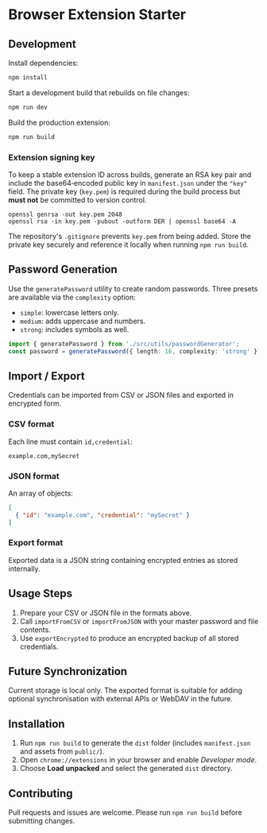 # Browser Extension Starter

## Development

Install dependencies:

```sh
npm install
```

Start a development build that rebuilds on file changes:

```sh
npm run dev
```

Build the production extension:

```sh
npm run build
```

### Extension signing key

To keep a stable extension ID across builds, generate an RSA key pair and
include the base64‑encoded public key in `manifest.json` under the `"key"`
field. The private key (`key.pem`) is required during the build process but
**must not** be committed to version control.

```
openssl genrsa -out key.pem 2048
openssl rsa -in key.pem -pubout -outform DER | openssl base64 -A
```

The repository's `.gitignore` prevents `key.pem` from being added. Store the
private key securely and reference it locally when running `npm run build`.

## Password Generation

Use the `generatePassword` utility to create random passwords. Three presets are available via the `complexity` option:

- `simple`: lowercase letters only.
- `medium`: adds uppercase and numbers.
- `strong`: includes symbols as well.

```ts
import { generatePassword } from './src/utils/passwordGenerator';
const password = generatePassword({ length: 16, complexity: 'strong' });
```

## Import / Export

Credentials can be imported from CSV or JSON files and exported in encrypted form.

### CSV format

Each line must contain `id,credential`:

```
example.com,mySecret
```

### JSON format

An array of objects:

```json
[
  { "id": "example.com", "credential": "mySecret" }
]
```

### Export format

Exported data is a JSON string containing encrypted entries as stored internally.

## Usage Steps

1. Prepare your CSV or JSON file in the formats above.
2. Call `importFromCSV` or `importFromJSON` with your master password and file contents.
3. Use `exportEncrypted` to produce an encrypted backup of all stored credentials.

## Future Synchronization

Current storage is local only. The exported format is suitable for adding optional synchronisation with external APIs or WebDAV in the future.

## Installation

1. Run `npm run build` to generate the `dist` folder (includes `manifest.json` and assets from `public/`).
2. Open `chrome://extensions` in your browser and enable *Developer mode*.
3. Choose **Load unpacked** and select the generated `dist` directory.

## Contributing

Pull requests and issues are welcome. Please run `npm run build` before submitting changes.
